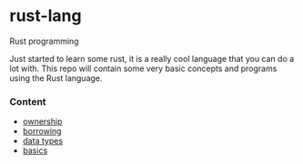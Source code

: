 # rust-lang

Rust programming

Just started to learn some rust, it is a really cool language that you can do a lot with. This repo will contain some very basic concepts and programs using the Rust language.

### Content

* [ownership](#ow)
* [borrowing](#br)
* [data types](#dt)
* [basics](#bcs)
